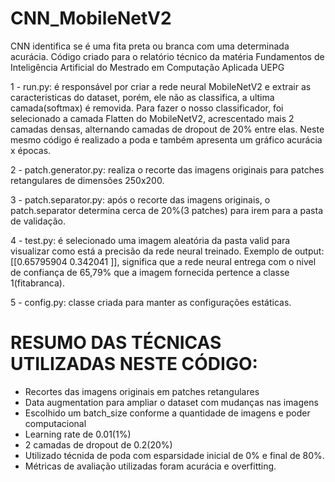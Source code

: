 # CNN_MobileNetV2
CNN identifica se é uma fita preta ou branca com uma determinada acurácia.
Código criado para o relatório técnico da matéria Fundamentos de Inteligência Artificial do Mestrado em Computação Aplicada UEPG

1 - run.py: é responsável por criar a rede neural MobileNetV2 e extrair as caracteristicas do dataset, porém, ele não as classifica,
a ultima camada(softmax) é removida. Para fazer o nosso classificador, foi selecionado a camada Flatten do MobileNetV2, acrescentado mais 2 camadas densas, alternando camadas de dropout de 20% entre elas. Neste mesmo código é realizado a poda e também apresenta um gráfico 
acurácia x épocas.

2 - patch.generator.py: realiza o recorte das imagens originais para patches retangulares de dimensões 250x200.

3 - patch.separator.py: após o recorte das imagens originais, o patch.separator determina cerca de 20%(3 patches) para irem para a pasta de
validação.

4 - test.py: é selecionado uma imagem aleatória da pasta valid para visualizar como está a precisão da rede neural treinado. Exemplo de
output: [[0.65795904 0.342041  ]], significa que a rede neural entrega com o nivel de confiança de 65,79% que a imagem fornecida pertence a classe 1(fitabranca).

5 - config.py: classe criada para manter as configurações estáticas. 

# RESUMO DAS TÉCNICAS UTILIZADAS NESTE CÓDIGO:
 * Recortes das imagens originais em patches retangulares
 * Data augmentation para ampliar o dataset com mudanças nas imagens
 * Escolhido um batch_size conforme a quantidade de imagens e poder computacional
 * Learning rate de 0.01(1%)
 * 2 camadas de dropout de 0.2(20%)
 * Utilizado técnida de poda com esparsidade inicial de 0% e final de 80%.
 * Métricas de avaliação utilizadas foram acurácia e overfitting.
